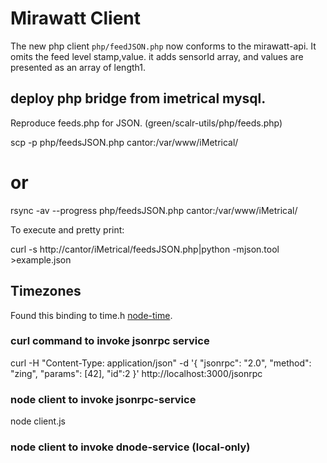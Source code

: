 # Mirawatt Client

The new php client `php/feedJSON.php` now conforms to the mirawatt-api.
It omits the feed level stamp,value. it adds sensorId array, and values are presented as an array of length1.


## deploy php bridge from imetrical mysql.
  Reproduce feeds.php for JSON. (green/scalr-utils/php/feeds.php)

  scp -p php/feedsJSON.php cantor:/var/www/iMetrical/
  # or
  rsync -av --progress php/feedsJSON.php cantor:/var/www/iMetrical/

To execute and pretty print:

  curl -s http://cantor/iMetrical/feedsJSON.php|python -mjson.tool >example.json



## Timezones
Found this binding to time.h [node-time](https://github.com/TooTallNate/node-time).

### curl command to invoke jsonrpc service

  curl -H "Content-Type: application/json" -d '{ "jsonrpc": "2.0", "method": "zing", "params": [42], "id":2 }' http://localhost:3000/jsonrpc

### node client to invoke jsonrpc-service

  node client.js

### node client to invoke dnode-service (local-only)
  